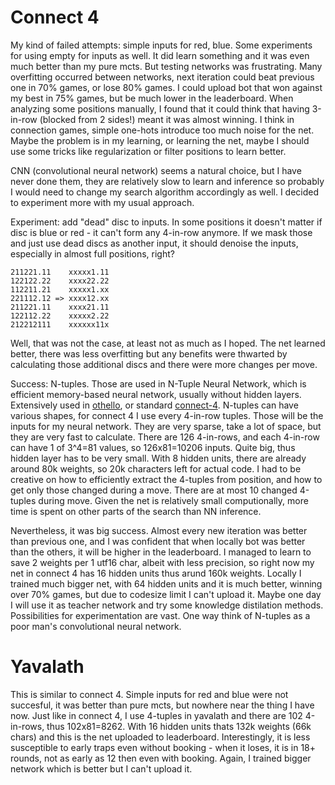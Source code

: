 # Connect 4

My kind of failed attempts: simple inputs for red, blue. Some experiments for using empty for inputs as well. It did learn something and it was even much better than my pure mcts. But testing networks was frustrating. Many overfitting occurred between networks, next iteration could beat previous one in 70% games, or lose 80% games. I could upload bot that won against my best in 75% games, but be much lower in the leaderboard. When analyzing some positions manually, I found that it could think that having 3-in-row (blocked from 2 sides!) meant it was almost winning. I think in connection games, simple one-hots introduce too much noise for the net. Maybe the problem is in my learning, or learning the net, maybe I should use some tricks like regularization or filter positions to learn better.

CNN (convolutional neural network) seems a natural choice, but I have never done them, they are relatively slow to learn and inference so probably I would need to change my search algorithm accordingly as well. I decided to experiment more with my usual approach.

Experiment: add "dead" disc to inputs. In some positions it doesn't matter if disc is blue or red - it can't form any 4-in-row anymore. If we mask those and just use dead discs as another input, it should denoise the inputs, especially in almost full positions, right? 

```
211221.11    xxxxx1.11
122122.22    xxxx22.22
112211.21    xxxxx1.xx
221112.12 => xxxx12.xx
211221.11    xxxx21.11
122112.22    xxxxx2.22
212212111    xxxxxx11x
```

Well, that was not the case, at least not as much as I hoped. The net learned better, there was less overfitting but any benefits were thwarted by calculating those additional discs and there were more changes per move.

Success: N-tuples. Those are used in N-Tuple Neural Network, which is efficient memory-based neural network, usually without hidden layers. Extensively used in [othello](https://arxiv.org/abs/1406.1509), or standard [connect-4](https://www.researchgate.net/publication/235219697_Reinforcement_Learning_with_N-tuples_on_the_Game_Connect-4). N-tuples can have various shapes, for connect 4 I use every 4-in-row tuples. Those will be the inputs for my neural network. They are very sparse, take a lot of space, but they are very fast to calculate. There are 126 4-in-rows, and each 4-in-row can have 1 of 3^4=81 values, so 126x81=10206 inputs. Quite big, thus hidden layer has to be very small. With 8 hidden units, there are already around 80k weights, so 20k characters left for actual code. I had to be creative on how to efficiently extract the 4-tuples from position, and how to get only those changed during a move. There are at most 10 changed 4-tuples during move. Given the net is relatively small computionally, more time is spent on other parts of the search than NN inference.

Nevertheless, it was big success. Almost every new iteration was better than previous one, and I was confident that when locally bot was better than the others, it will be higher in the leaderboard. I managed to learn to save 2 weights per 1 utf16 char, albeit with less precision, so right now my net in connect 4 has 16 hidden units thus arund 160k weights. Locally I trained much bigger net, with 64 hidden units and it is much better, winning over 70% games, but due to codesize limit I can't upload it. Maybe one day I will use it as teacher network and try some knowledge distilation methods. Possibilities for experimentation are vast. One way think of N-tuples as a poor man's convolutional neural network.

# Yavalath

This is similar to connect 4. Simple inputs for red and blue were not succesful, it was better than pure mcts, but nowhere near the thing I have now. Just like in connect 4, I use 4-tuples in yavalath and there are 102 4-in-rows, thus 102x81=8262. With 16 hidden units thats 132k weights (66k chars) and this is the net uploaded to leaderboard. Interestingly, it is less susceptible to early traps even without booking - when it loses, it is in 18+ rounds, not as early as 12 then even with booking. Again, I trained bigger network which is better but I can't upload it.